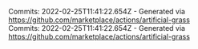 Commits: 2022-02-25T11:41:22.654Z - Generated via https://github.com/marketplace/actions/artificial-grass
<br>
Commits: 2022-02-25T11:41:22.654Z - Generated via https://github.com/marketplace/actions/artificial-grass
<br>
